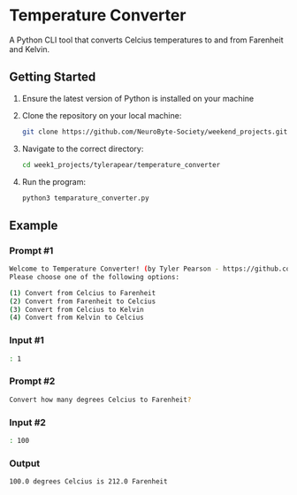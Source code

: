 # Temperature Converter

A Python CLI tool that converts Celcius temperatures to and from Farenheit and Kelvin.

## Getting Started

1) Ensure the latest version of Python is installed on your machine

1) Clone the repository on your local machine:

    ```bash
    git clone https://github.com/NeuroByte-Society/weekend_projects.git
    ```
   
2) Navigate to the correct directory:

    ```bash
    cd week1_projects/tylerapear/temperature_converter
    ```

4) Run the program:

    ```bash
    python3 temparature_converter.py
    ```

## Example

### Prompt #1

  ```bash
  Welcome to Temperature Converter! (by Tyler Pearson - https://github.com/tylerapear)
  Please choose one of the following options:

  (1) Convert from Celcius to Farenheit
  (2) Convert from Farenheit to Celcius
  (3) Convert from Celcius to Kelvin
  (4) Convert from Kelvin to Celcius
  ```

### Input #1
  ```bash
  : 1
  ```

### Prompt #2
  ```bash
  Convert how many degrees Celcius to Farenheit?
  ```

### Input #2
  ```bash
  : 100
  ```

### Output
  ```bash
  100.0 degrees Celcius is 212.0 Farenheit
  ```
